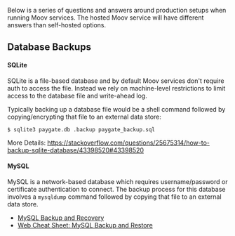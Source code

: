 Below is a series of questions and answers around production setups when running Moov services. The hosted Moov service will have different answers than self-hosted options.

## Database Backups

#### SQLite

SQLite is a file-based database and by default Moov services don't require auth to access the file. Instead we rely on machine-level restrictions to limit access to the database file and write-ahead log.

Typically backing up a database file would be a shell command followed by copying/encrypting that file to an external data store:

```
$ sqlite3 paygate.db .backup paygate_backup.sql
```

More Details: https://stackoverflow.com/questions/25675314/how-to-backup-sqlite-database/43398520#43398520

#### MySQL

MySQL is a network-based database which requires username/password or certificate authentication to connect. The backup process for this database involves a `mysqldump` command followed by copying that file to an external data store.

- [MySQL Backup and Recovery](https://dev.mysql.com/doc/refman/8.0/en/backup-and-recovery.html)
- [Web Cheat Sheet: MySQL Backup and Restore](http://webcheatsheet.com/SQL/mysql_backup_restore.php)

